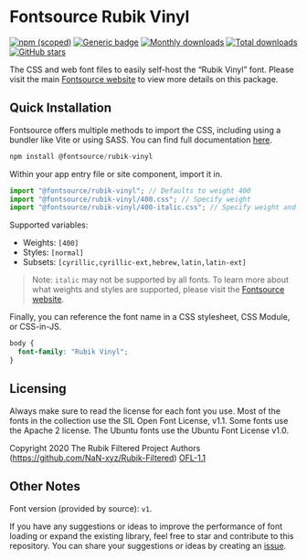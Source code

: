 # Fontsource Rubik Vinyl

[![npm (scoped)](https://img.shields.io/npm/v/@fontsource/rubik-vinyl?color=brightgreen)](https://www.npmjs.com/package/@fontsource/rubik-vinyl) [![Generic badge](https://img.shields.io/badge/fontsource-passing-brightgreen)](https://github.com/fontsource/fontsource) [![Monthly downloads](https://badgen.net/npm/dm/@fontsource/rubik-vinyl)](https://github.com/fontsource/fontsource) [![Total downloads](https://badgen.net/npm/dt/@fontsource/rubik-vinyl)](https://github.com/fontsource/fontsource) [![GitHub stars](https://img.shields.io/github/stars/fontsource/fontsource.svg?style=social&label=Star)](https://github.com/fontsource/fontsource/stargazers)

The CSS and web font files to easily self-host the “Rubik Vinyl” font. Please visit the main [Fontsource website](https://fontsource.org/fonts/rubik-vinyl) to view more details on this package.

## Quick Installation

Fontsource offers multiple methods to import the CSS, including using a bundler like Vite or using SASS. You can find full documentation [here](https://fontsource.org/docs/getting-started/introduction).

```javascript
npm install @fontsource/rubik-vinyl
```

Within your app entry file or site component, import it in.

```javascript
import "@fontsource/rubik-vinyl"; // Defaults to weight 400
import "@fontsource/rubik-vinyl/400.css"; // Specify weight
import "@fontsource/rubik-vinyl/400-italic.css"; // Specify weight and style
```

Supported variables:
- Weights: `[400]`
- Styles: `[normal]`
- Subsets: `[cyrillic,cyrillic-ext,hebrew,latin,latin-ext]`

> Note: `italic` may not be supported by all fonts. To learn more about what weights and styles are supported, please visit the [Fontsource website](https://fontsource.org/fonts/rubik-vinyl).

Finally, you can reference the font name in a CSS stylesheet, CSS Module, or CSS-in-JS.

```css
body {
  font-family: "Rubik Vinyl";
}
```

## Licensing
Always make sure to read the license for each font you use. Most of the fonts in the collection use the SIL Open Font License, v1.1. Some fonts use the Apache 2 license. The Ubuntu fonts use the Ubuntu Font License v1.0.

Copyright 2020 The Rubik Filtered Project Authors (https://github.com/NaN-xyz/Rubik-Filtered)
[OFL-1.1](https://openfontlicense.org)

## Other Notes
Font version (provided by source): `v1`.

If you have any suggestions or ideas to improve the performance of font loading or expand the existing library, feel free to star and contribute to this repository. You can share your suggestions or ideas by creating an [issue](https://github.com/fontsource/fontsource/issues).